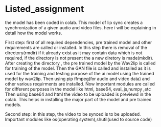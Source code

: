 # Listed_assignment

the model has been coded in colab.
This model of lip sync creates a synchronization of a given audio and video files. 
here i will be explaining in detail how the model works.

First step: first of all required dependencies, pre trained model and other requirements are called or installed.
In this step there is removal of the directory(rmdir) if it already exist as it may contain data which is not required, if the directory is not present the a new diretory is made(mkdir).
After creating the directory , the pre trained model by the Wav2lip is called for training of the model.
Then the GAN file is called and installed as it is used for the training and testing purpose of the ai model using the trained model by wav2lip.
Then using pip ffmpeg(for audio and video data) and other various requirments are installed.
Now important modules are called for different purposes in the model like html, base64, eval_js,numpy ,etc
Then using base64 and html the video to be uploaded is previewd in the colab.
This helps in installing the major part of the model and pre trained models.

Second step: in this step, the video to be synced is to be uploaded.
Important modules like os(operating system),shutil(used to source code)
